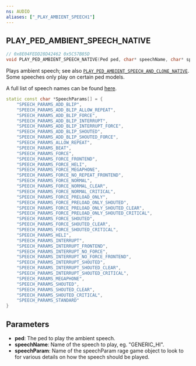 ```yaml
---
ns: AUDIO
aliases: ["_PLAY_AMBIENT_SPEECH1"]
---
```

## PLAY_PED_AMBIENT_SPEECH_NATIVE

```c
// 0x8E04FEDD28D42462 0x5C57B85D
void PLAY_PED_AMBIENT_SPEECH_NATIVE(Ped ped, char* speechName, char* speechParam);
```

Plays ambient speech; see also [`PLAY_PED_AMBIENT_SPEECH_AND_CLONE_NATIVE`](#_0xC6941B4A3A8FBBB9). Some speeches only play on certain ped models.

A full list of speech names can be found [here](https://docs.fivem.net/docs/game-references/speeches/).

```cpp
static const char *SpeechParams[] = {
    "SPEECH_PARAMS_ADD_BLIP",
    "SPEECH_PARAMS_ADD_BLIP_ALLOW_REPEAT",
    "SPEECH_PARAMS_ADD_BLIP_FORCE",
    "SPEECH_PARAMS_ADD_BLIP_INTERRUPT",
    "SPEECH_PARAMS_ADD_BLIP_INTERRUPT_FORCE",
    "SPEECH_PARAMS_ADD_BLIP_SHOUTED",
    "SPEECH_PARAMS_ADD_BLIP_SHOUTED_FORCE",
    "SPEECH_PARAMS_ALLOW_REPEAT",
    "SPEECH_PARAMS_BEAT",
    "SPEECH_PARAMS_FORCE",
    "SPEECH_PARAMS_FORCE_FRONTEND",
    "SPEECH_PARAMS_FORCE_HELI",
    "SPEECH_PARAMS_FORCE_MEGAPHONE",
    "SPEECH_PARAMS_FORCE_NO_REPEAT_FRONTEND",
    "SPEECH_PARAMS_FORCE_NORMAL",
    "SPEECH_PARAMS_FORCE_NORMAL_CLEAR",
    "SPEECH_PARAMS_FORCE_NORMAL_CRITICAL",
    "SPEECH_PARAMS_FORCE_PRELOAD_ONLY",
    "SPEECH_PARAMS_FORCE_PRELOAD_ONLY_SHOUTED",
    "SPEECH_PARAMS_FORCE_PRELOAD_ONLY_SHOUTED_CLEAR",
    "SPEECH_PARAMS_FORCE_PRELOAD_ONLY_SHOUTED_CRITICAL",
    "SPEECH_PARAMS_FORCE_SHOUTED",
    "SPEECH_PARAMS_FORCE_SHOUTED_CLEAR",
    "SPEECH_PARAMS_FORCE_SHOUTED_CRITICAL",
    "SPEECH_PARAMS_HELI",
    "SPEECH_PARAMS_INTERRUPT",
    "SPEECH_PARAMS_INTERRUPT_FRONTEND",
    "SPEECH_PARAMS_INTERRUPT_NO_FORCE",
    "SPEECH_PARAMS_INTERRUPT_NO_FORCE_FRONTEND",
    "SPEECH_PARAMS_INTERRUPT_SHOUTED",
    "SPEECH_PARAMS_INTERRUPT_SHOUTED_CLEAR",
    "SPEECH_PARAMS_INTERRUPT_SHOUTED_CRITICAL",
    "SPEECH_PARAMS_MEGAPHONE",
    "SPEECH_PARAMS_SHOUTED",
    "SPEECH_PARAMS_SHOUTED_CLEAR",
    "SPEECH_PARAMS_SHOUTED_CRITICAL",
    "SPEECH_PARAMS_STANDARD"
}
```

## Parameters
* **ped**: The ped to play the ambient speech.
* **speechName**: Name of the speech to play, eg. "GENERIC_HI".
* **speechParam**: Name of the speechParam rage game object to look to for various details on how the speech should be played.
